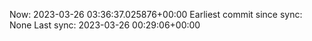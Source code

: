 Now: 2023-03-26 03:36:37.025876+00:00 Earliest commit since sync: None Last sync: 2023-03-26 00:29:06+00:00
